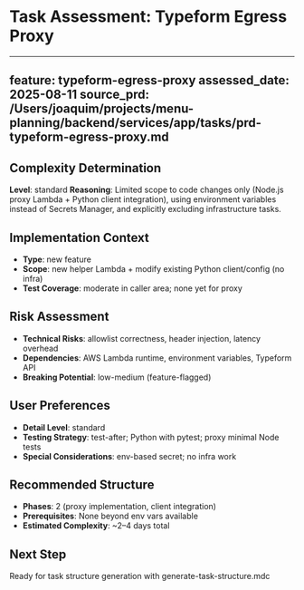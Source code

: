 # Task Assessment: Typeform Egress Proxy

---
feature: typeform-egress-proxy
assessed_date: 2025-08-11
source_prd: /Users/joaquim/projects/menu-planning/backend/services/app/tasks/prd-typeform-egress-proxy.md
---

## Complexity Determination
**Level**: standard
**Reasoning**: Limited scope to code changes only (Node.js proxy Lambda + Python client integration), using environment variables instead of Secrets Manager, and explicitly excluding infrastructure tasks.

## Implementation Context
- **Type**: new feature
- **Scope**: new helper Lambda + modify existing Python client/config (no infra)
- **Test Coverage**: moderate in caller area; none yet for proxy

## Risk Assessment
- **Technical Risks**: allowlist correctness, header injection, latency overhead
- **Dependencies**: AWS Lambda runtime, environment variables, Typeform API
- **Breaking Potential**: low-medium (feature-flagged)

## User Preferences
- **Detail Level**: standard
- **Testing Strategy**: test-after; Python with pytest; proxy minimal Node tests
- **Special Considerations**: env-based secret; no infra work

## Recommended Structure
- **Phases**: 2 (proxy implementation, client integration)
- **Prerequisites**: None beyond env vars available
- **Estimated Complexity**: ~2–4 days total

## Next Step
Ready for task structure generation with generate-task-structure.mdc


